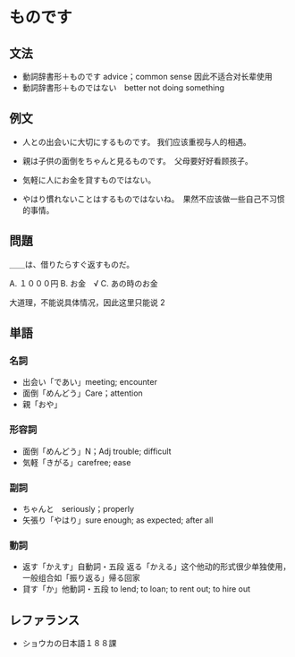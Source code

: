 # ものです

## 文法

- 動詞辞書形＋ものです  advice；common sense 因此不适合对长辈使用
- 動詞辞書形＋ものではない　better not doing something

## 例文

- 人との出会いに大切にするものです。 我们应该重视与人的相遇。
- 親は子供の面倒をちゃんと見るものです。　父母要好好看顾孩子。

- 気軽に人にお金を貸すものではない。
- やはり慣れないことはするものではないね。　果然不应该做一些自己不习惯的事情。

## 問題

＿＿は、借りたらすぐ返すものだ。

A. １０００円
B. お金　√
C. あの時のお金

大道理，不能说具体情况，因此这里只能说 2

## 単語

### 名詞

- 出会い「であい」meeting; encounter
- 面倒「めんどう」Care；attention
- 親「おや」

### 形容詞

- 面倒「めんどう」N；Adj trouble; difficult
- 気軽「きがる」carefree; ease

### 副詞

- ちゃんと　seriously；properly
- 矢張り「やはり」sure enough; as expected; after all

### 動詞

- 返す「かえす」自動詞・五段 返る「かえる」这个他动的形式很少单独使用，一般组合如「振り返る」帰る回家
- 貸す「か」他動詞・五段 to lend; to loan; to rent out; to hire out

## レファランス

- ショウカの日本語１８８課
